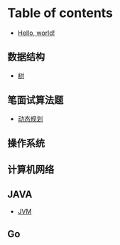 # Table of contents

* [Hello, world!](README.md)

## 数据结构

* [树](data-structure/tree.md)

## 笔面试算法题

* [动态规划](code-exams/dynamic-programing.md)

## 操作系统

## 计算机网络

## JAVA

* [JVM](java/jvm.md)

## Go

